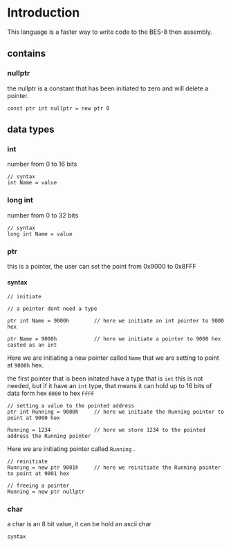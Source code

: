 # Introduction

This language is a faster way to write code to the BES-8 then assembly.  

## contains

### nullptr

the nullptr is a constant that has been initiated to zero and will delete a pointer.

``` BEc
const ptr int nullptr = new ptr 0 
```

## data types

### int

number from 0 to 16 bits

``` BEc
// syntax
int Name = value
```

### long int

number from 0 to 32 bits

``` BEc
// syntax
long int Name = value
```

### ptr

this is a pointer, the user can set the point from 0x9000 to 0x8FFF

#### syntax

``` BEc
// initiate 

// a pointer dont need a type

ptr int Name = 9000h        // here we initiate an int pointer to 9000 hex

ptr Name = 9000h            // here we initiate a pointer to 9000 hex casted as an int
```

Here we are initiating a new pointer called ``` Name ``` that we are setting to point at ``` 9000h ``` hex.

the first pointer that is been initated have a type that is ``` int ``` this is not needed,
but if it have an ``` int ``` type,
that means it can hold up to 16 bits of data form hex ``` 0000 ``` to hex ``` FFFF ```

``` BEc
// setting a value to the pointed address
ptr int Running = 9000h     // here we initiate the Running pointer to point at 9000 hex

Running = 1234              // here we store 1234 to the pointed address the Running pointer
```

Here we are initiating pointer called ``` Running ``` .

``` BEc
// reinitiate
Running = new ptr 9001h     // here we reinitiate the Running pointer to point at 9001 hex
```

``` BEc
// freeing a pointer
Running = new ptr nullptr
```

### char

a char is an 8 bit value, it can be hold an ascii char

``` BEc
syntax
```
